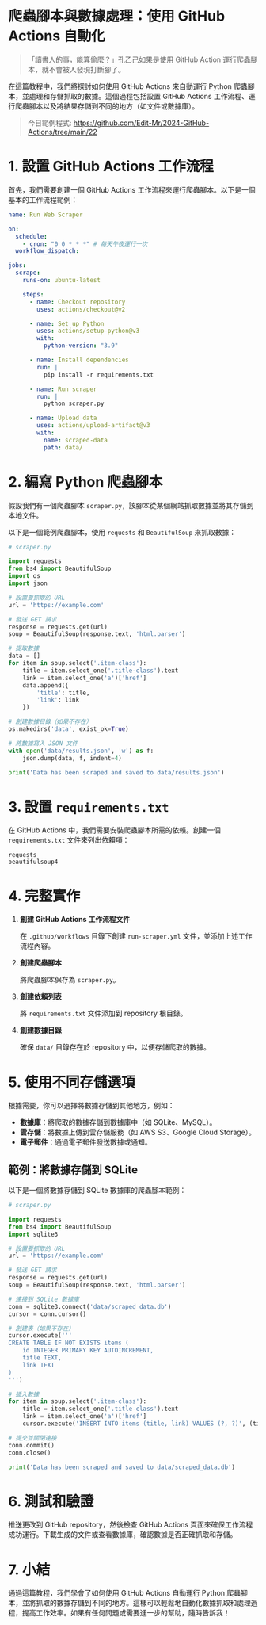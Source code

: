 # 爬蟲腳本與數據處理：使用 GitHub Actions 自動化

> 「讀書人的事，能算偷麼？」孔乙己如果是使用 GitHub Action 運行爬蟲腳本，就不會被人發現打斷腳了。

在這篇教程中，我們將探討如何使用 GitHub Actions 來自動運行 Python 爬蟲腳本，並處理和存儲抓取的數據。這個過程包括設置 GitHub Actions 工作流程、運行爬蟲腳本以及將結果存儲到不同的地方（如文件或數據庫）。

> 今日範例程式: <https://github.com/Edit-Mr/2024-GitHub-Actions/tree/main/22>

# **1. 設置 GitHub Actions 工作流程**

首先，我們需要創建一個 GitHub Actions 工作流程來運行爬蟲腳本。以下是一個基本的工作流程範例：

```yaml
name: Run Web Scraper

on:
  schedule:
    - cron: "0 0 * * *" # 每天午夜運行一次
  workflow_dispatch:

jobs:
  scrape:
    runs-on: ubuntu-latest

    steps:
      - name: Checkout repository
        uses: actions/checkout@v2

      - name: Set up Python
        uses: actions/setup-python@v3
        with:
          python-version: "3.9"

      - name: Install dependencies
        run: |
          pip install -r requirements.txt

      - name: Run scraper
        run: |
          python scraper.py

      - name: Upload data
        uses: actions/upload-artifact@v3
        with:
          name: scraped-data
          path: data/
```

# **2. 編寫 Python 爬蟲腳本**

假設我們有一個爬蟲腳本 `scraper.py`，該腳本從某個網站抓取數據並將其存儲到本地文件。

以下是一個範例爬蟲腳本，使用 `requests` 和 `BeautifulSoup` 來抓取數據：

```python
# scraper.py

import requests
from bs4 import BeautifulSoup
import os
import json

# 設置要抓取的 URL
url = 'https://example.com'

# 發送 GET 請求
response = requests.get(url)
soup = BeautifulSoup(response.text, 'html.parser')

# 提取數據
data = []
for item in soup.select('.item-class'):
    title = item.select_one('.title-class').text
    link = item.select_one('a')['href']
    data.append({
        'title': title,
        'link': link
    })

# 創建數據目錄（如果不存在）
os.makedirs('data', exist_ok=True)

# 將數據寫入 JSON 文件
with open('data/results.json', 'w') as f:
    json.dump(data, f, indent=4)

print('Data has been scraped and saved to data/results.json')
```

# **3. 設置 `requirements.txt`**

在 GitHub Actions 中，我們需要安裝爬蟲腳本所需的依賴。創建一個 `requirements.txt` 文件來列出依賴項：

```
requests
beautifulsoup4
```

# **4. 完整實作**

1. **創建 GitHub Actions 工作流程文件**

   在 `.github/workflows` 目錄下創建 `run-scraper.yml` 文件，並添加上述工作流程內容。

2. **創建爬蟲腳本**

   將爬蟲腳本保存為 `scraper.py`。

3. **創建依賴列表**

   將 `requirements.txt` 文件添加到 repository 根目錄。

4. **創建數據目錄**

   確保 `data/` 目錄存在於 repository 中，以便存儲爬取的數據。

# **5. 使用不同存儲選項**

根據需要，你可以選擇將數據存儲到其他地方，例如：

- **數據庫**：將爬取的數據存儲到數據庫中（如 SQLite、MySQL）。
- **雲存儲**：將數據上傳到雲存儲服務（如 AWS S3、Google Cloud Storage）。
- **電子郵件**：通過電子郵件發送數據或通知。

## 範例：將數據存儲到 SQLite

以下是一個將數據存儲到 SQLite 數據庫的爬蟲腳本範例：

```python
# scraper.py

import requests
from bs4 import BeautifulSoup
import sqlite3

# 設置要抓取的 URL
url = 'https://example.com'

# 發送 GET 請求
response = requests.get(url)
soup = BeautifulSoup(response.text, 'html.parser')

# 連接到 SQLite 數據庫
conn = sqlite3.connect('data/scraped_data.db')
cursor = conn.cursor()

# 創建表（如果不存在）
cursor.execute('''
CREATE TABLE IF NOT EXISTS items (
    id INTEGER PRIMARY KEY AUTOINCREMENT,
    title TEXT,
    link TEXT
)
''')

# 插入數據
for item in soup.select('.item-class'):
    title = item.select_one('.title-class').text
    link = item.select_one('a')['href']
    cursor.execute('INSERT INTO items (title, link) VALUES (?, ?)', (title, link))

# 提交並關閉連接
conn.commit()
conn.close()

print('Data has been scraped and saved to data/scraped_data.db')
```

# **6. 測試和驗證**

推送更改到 GitHub repository，然後檢查 GitHub Actions 頁面來確保工作流程成功運行。下載生成的文件或查看數據庫，確認數據是否正確抓取和存儲。

# **7. 小結**

通過這篇教程，我們學會了如何使用 GitHub Actions 自動運行 Python 爬蟲腳本，並將抓取的數據存儲到不同的地方。這樣可以輕鬆地自動化數據抓取和處理過程，提高工作效率。如果有任何問題或需要進一步的幫助，隨時告訴我！
